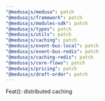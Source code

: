 ```yaml
---
"@medusajs/medusa": patch
"@medusajs/framework": patch
"@medusajs/modules-sdk": patch
"@medusajs/types": patch
"@medusajs/utils": patch
"@medusajs/caching": patch
"@medusajs/event-bus-local": patch
"@medusajs/event-bus-redis": patch
"@medusajs/caching-redis": patch
"@medusajs/core-flows": patch
"@medusajs/pricing": patch
"@medusajs/draft-order": patch
---
```


Feat(): distributed caching
